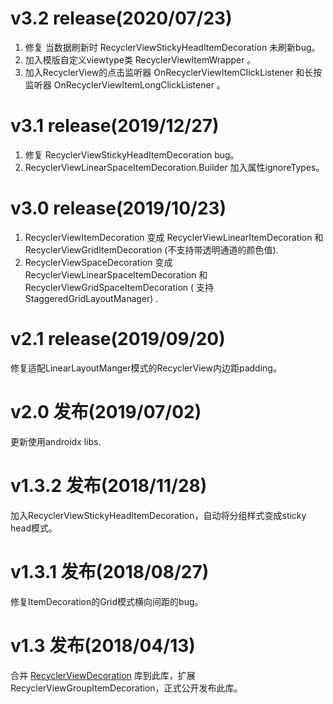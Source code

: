 # v3.2 release(2020/07/23)
1. 修复 当数据刷新时 RecyclerViewStickyHeadItemDecoration 未刷新bug。
2. 加入模版自定义viewtype类 RecyclerViewItemWrapper 。
3. 加入RecyclerView的点击监听器 OnRecyclerViewItemClickListener 和长按监听器 OnRecyclerViewItemLongClickListener 。

# v3.1 release(2019/12/27)
1. 修复 RecyclerViewStickyHeadItemDecoration bug。
2. RecyclerViewLinearSpaceItemDecoration.Builder 加入属性ignoreTypes。

# v3.0 release(2019/10/23)
1. RecyclerViewItemDecoration 变成 RecyclerViewLinearItemDecoration 和 RecyclerViewGridItemDecoration (不支持带透明通道的颜色值).
2. RecyclerViewSpaceDecoration 变成 RecyclerViewLinearSpaceItemDecoration 和 RecyclerViewGridSpaceItemDecoration  ( 支持 StaggeredGridLayoutManager) .

# v2.1 release(2019/09/20)
修复适配LinearLayoutManger模式的RecyclerView内边距padding。

# v2.0 发布(2019/07/02)
更新使用androidx libs.

# v1.3.2 发布(2018/11/28)
加入RecyclerViewStickyHeadItemDecoration，自动将分组样式变成sticky head模式。

# v1.3.1 发布(2018/08/27)
修复ItemDecoration的Grid模式横向间距的bug。

# v1.3 发布(2018/04/13)
合并 [RecyclerViewDecoration](https://github.com/arjinmc/RecyclerViewDecoration) 库到此库，扩展RecyclerViewGroupItemDecoration，正式公开发布此库。